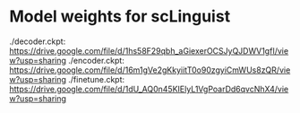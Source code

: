 # Model weights for scLinguist
./decoder.ckpt: https://drive.google.com/file/d/1hs58F29qbh_aGiexerOCSJyQJDWV1gfI/view?usp=sharing
./encoder.ckpt: https://drive.google.com/file/d/16m1gVe2gKkyiitT0o90zgyiCmWUs8zQR/view?usp=sharing
./finetune.ckpt: https://drive.google.com/file/d/1dU_AQ0n45KIElyL1VgPoarDd6qvcNhX4/view?usp=sharing
